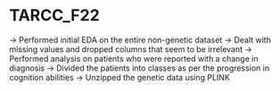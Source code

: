 # TARCC_F22

-> Performed initial EDA on the entire non-genetic dataset
-> Dealt with missing values and dropped columns that seem to be irrelevant 
-> Performed analysis on patients who were reported with a change in diagnosis
-> Divided the patients into classes as per the progression in cognition abilities
-> Unzipped the genetic data using PLINK 

